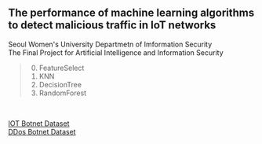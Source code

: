 ## The performance of machine learning algorithms to detect malicious traffic in IoT networks

Seoul Women's University Departmetn of Imformation Security  
The Final Project for Artificial Intelligence and Information Security
<br>

> 0. FeatureSelect  
> 1. KNN  
> 2. DecisionTree  
> 3. RandomForest
<br>

[IOT Botnet Dataset](https://cloudstor.aarnet.edu.au/plus/s/umT99TnxvbpkkoE?path=%2FCSV%2FTraning%20and%20Testing%20Tets%20(5%25%20of%20the%20entier%20dataset)%2F10-best%20features%2F10-best%20Training-Testing%20split)  
[DDos Botnet Dataset](https://www.kaggle.com/datasets/siddharthm1698/ddos-botnet-attack-on-iot-devices?resource=download)
